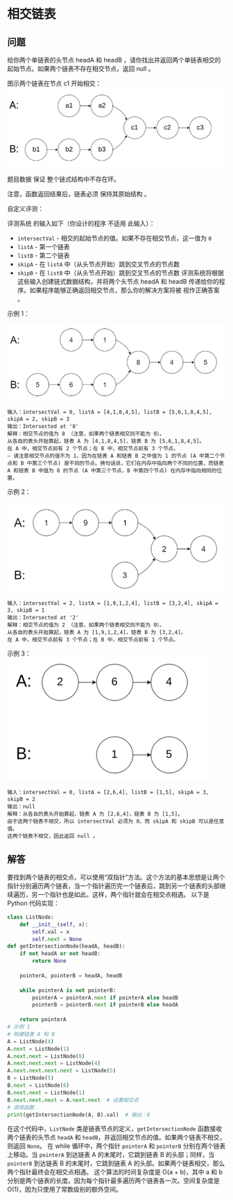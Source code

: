 # 相交链表
## 问题
给你两个单链表的头节点 headA 和 headB ，请你找出并返回两个单链表相交的起始节点。如果两个链表不存在相交节点，返回 null 。

图示两个链表在节点 c1 开始相交：
![F%i](pic/相交链表1.png)


题目数据 保证 整个链式结构中不存在环。

注意，函数返回结果后，链表必须 保持其原始结构 。

自定义评测：

评测系统 的输入如下（你设计的程序 不适用 此输入）：

- `intersectVal` - 相交的起始节点的值。如果不存在相交节点，这一值为 `0`
- `listA` - 第一个链表
- `listB` - 第二个链表
- `skipA` - 在 `listA` 中（从头节点开始）跳到交叉节点的节点数
- `skipB` - 在 `listB` 中（从头节点开始）跳到交叉节点的节点数
评测系统将根据这些输入创建链式数据结构，并将两个头节点 headA 和 headB 传递给你的程序。如果程序能够正确返回相交节点，那么你的解决方案将被 视作正确答案 。



示例 1：

![F%i](pic/相交链表2.png)
```
输入：intersectVal = 8, listA = [4,1,8,4,5], listB = [5,6,1,8,4,5], skipA = 2, skipB = 3
输出：Intersected at '8'
解释：相交节点的值为 8 （注意，如果两个链表相交则不能为 0）。
从各自的表头开始算起，链表 A 为 [4,1,8,4,5]，链表 B 为 [5,6,1,8,4,5]。
在 A 中，相交节点前有 2 个节点；在 B 中，相交节点前有 3 个节点。
— 请注意相交节点的值不为 1，因为在链表 A 和链表 B 之中值为 1 的节点 (A 中第二个节点和 B 中第三个节点) 是不同的节点。换句话说，它们在内存中指向两个不同的位置，而链表 A 和链表 B 中值为 8 的节点 (A 中第三个节点，B 中第四个节点) 在内存中指向相同的位置。
```

示例 2：

![F%i](pic/相交链表3.png)
```
输入：intersectVal = 2, listA = [1,9,1,2,4], listB = [3,2,4], skipA = 3, skipB = 1
输出：Intersected at '2'
解释：相交节点的值为 2 （注意，如果两个链表相交则不能为 0）。
从各自的表头开始算起，链表 A 为 [1,9,1,2,4]，链表 B 为 [3,2,4]。
在 A 中，相交节点前有 3 个节点；在 B 中，相交节点前有 1 个节点。
```
示例 3：
![F%i](pic/相交链表4.png)

```
输入：intersectVal = 0, listA = [2,6,4], listB = [1,5], skipA = 3, skipB = 2
输出：null
解释：从各自的表头开始算起，链表 A 为 [2,6,4]，链表 B 为 [1,5]。
由于这两个链表不相交，所以 intersectVal 必须为 0，而 skipA 和 skipB 可以是任意值。
这两个链表不相交，因此返回 null 。
```
## 解答
要找到两个链表的相交点，可以使用“双指针”方法。这个方法的基本思想是让两个指针分别遍历两个链表，当一个指针遍历完一个链表后，跳到另一个链表的头部继续遍历，另一个指针也是如此。这样，两个指针就会在相交点相遇。
以下是 Python 代码实现：
```python
class ListNode:
    def __init__(self, x):
        self.val = x
        self.next = None
def getIntersectionNode(headA, headB):
    if not headA or not headB:
        return None
    
    pointerA, pointerB = headA, headB
    
    while pointerA is not pointerB:
        pointerA = pointerA.next if pointerA else headB
        pointerB = pointerB.next if pointerB else headA
    
    return pointerA
# 示例 1
# 构建链表 A 和 B
A = ListNode(4)
A.next = ListNode(1)
A.next.next = ListNode(8)
A.next.next.next = ListNode(4)
A.next.next.next.next = ListNode(5)
B = ListNode(5)
B.next = ListNode(6)
B.next.next = ListNode(1)
B.next.next.next = A.next.next  # 设置相交点
# 调用函数
print(getIntersectionNode(A, B).val)  # 输出：8
```
在这个代码中，`ListNode` 类是链表节点的定义，`getIntersectionNode` 函数接收两个链表的头节点 `headA` 和 `headB`，并返回相交节点的值。如果两个链表不相交，则返回 `None`。
在 while 循环中，两个指针 `pointerA` 和 `pointerB` 分别在两个链表上移动。当 `pointerA` 到达链表 A 的末尾时，它跳到链表 B 的头部；同样，当 `pointerB` 到达链表 B 的末尾时，它跳到链表 A 的头部。如果两个链表相交，那么两个指针最终会在相交点相遇。
这个算法的时间复杂度是 O(a + b)，其中 a 和 b 分别是两个链表的长度。因为每个指针最多遍历两个链表各一次。空间复杂度是 O(1)，因为只使用了常数级别的额外空间。

